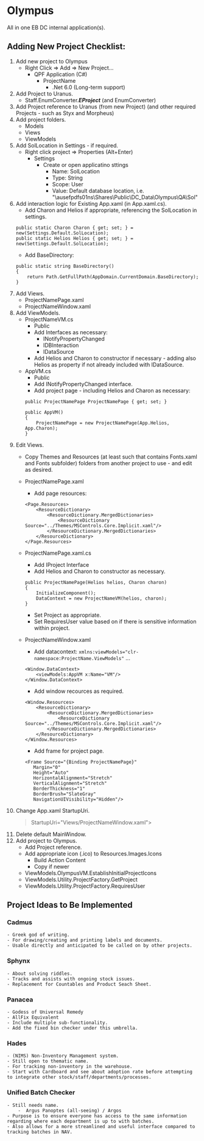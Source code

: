 # Olympus
All in one EB DC internal application(s).

## Adding New Project Checklist:
1. Add new project to Olympus
    - Right Click => Add => New Project...
        - QPF Application (C#)
            - ProjectName
                - .Net 6.0 (Long-term support)
1. Add Project to Uranus.
    - Staff.EnumConverter.***EProject*** (and EnumConverter)
1. Add Project reference to Uranus (from new Project) (and other required Projects - such as Styx and Morpheus)
1. Add project folders.
    - Models
    - Views
    - ViewModels
1. Add SolLocation in Settings - if required.
    - Right click project => Properties (Alt+Enter)
        - Settings
            - Create or open applicatino sttings
                - Name: SolLocation
                - Type: String
                - Scope: User
                - Value: Default database location, i.e. "\\ausefpdfs01ns\Shares\Public\DC_Data\Olympus\QA\Sol"
1. Add interaction logic for Existing App.xaml (in App.xaml.cs).
    - Add Charon and Helios if appropriate, referencing the SolLocation in settings.
    ```    
    public static Charon Charon { get; set; } = new(Settings.Default.SolLocation);
    public static Helios Helios { get; set; } = new(Settings.Default.SolLocation);
    ```
    - Add BaseDirectory:
    ```
    public static string BaseDirectory()
    {
        return Path.GetFullPath(AppDomain.CurrentDomain.BaseDirectory);
    }
    ```
1. Add Views.
    - ProjectNamePage.xaml
    - ProjectNameWindow.xaml
1. Add ViewModels.
    - ProjectNameVM.cs
        - Public
        - Add Interfaces as necessary:
            - INotifyPropertyChanged
            - IDBInteraction
            - IDataSource
        - Add Helios and Charon to constructor if necessary - adding also Helios as property if not already included with IDataSource.
    - AppVM.cs
        - Public
        - Add INotifyPropertyChanged interface.
        - Add project page - including Helios and Charon as necessary:
        ```
        public ProjectNamePage ProjectNamePage { get; set; }

        public AppVM()
        {
            ProjectNamePage = new ProjectNamePage(App.Helios, App.Charon); 
        }
        ```
1. Edit Views.
    - Copy Themes and Resources (at least such that contains Fonts.xaml and Fonts subfolder) folders from another project to use - and edit as desired.
    - ProjectNamePage.xaml
        - Add page resources:
        ```
        <Page.Resources>
            <ResourceDictionary>
                <ResourceDictionary.MergedDictionaries>
                    <ResourceDictionary Source="../Themes/MSControls.Core.Implicit.xaml"/>
                </ResourceDictionary.MergedDictionaries>
            </ResourceDictionary>
        </Page.Resources>
        ```
    - ProjectNamePage.xaml.cs
        - Add IProject Interface
        - Add Helios and Charon to constructor as necessary.
        ```
        public ProjectNamePage(Helios helios, Charon charon)
        {
            InitializeComponent();
            DataContext = new ProjectNameVM(helios, charon);
        }
        ```
        - Set Project as appropriate.
        - Set RequiresUser value based on if there is sensitive information within project.
       
    - ProjectNameWindow.xaml
        - Add datacontext:
        `xmlns:viewModels="clr-namespace:ProjectName.ViewModels"`
        ...
        ```
        <Window.DataContext>
            <viewModels:AppVM x:Name="VM"/>
        </Window.DataContext>
        ```
        - Add window recources as required.
        ```
        <Window.Resources>
            <ResourceDictionary>
                <ResourceDictionary.MergedDictionaries>
                    <ResourceDictionary Source="../Themes/MSControls.Core.Implicit.xaml"/>
                </ResourceDictionary.MergedDictionaries>
            </ResourceDictionary>
        </Window.Resources>
        ```
        - Add frame for project page.
        ```
        <Frame Source="{Binding ProjectNamePage}"
           Margin="0"
           Height="Auto" 
           HorizontalAlignment="Stretch" 
           VerticalAlignment="Stretch"
           BorderThickness="1" 
           BorderBrush="SlateGray"
           NavigationUIVisibility="Hidden"/>
        ```
1. Change App.xaml StartupUri.
    > StartupUri="Views/ProjectNameWindow.xaml">
1. Delete default MainWindow.
1. Add project to Olympus.
    - Add Project reference.
    - Add appropriate icon (.ico) to Resources.Images.Icons
      - Build Action Content
      - Copy if newer
    - ViewModels.OlympusVM.EstablishInitialProjectIcons
    - ViewModels.Utility.ProjectFactory.GetProject
    - ViewModels.Utility.ProjectFactory.RequiresUser
    
    
## Project Ideas to Be Implemented

### Cadmus
    - Greek god of writing.
    - For drawing/creating and printing labels and documents.
    - Usable directly and anticipated to be called on by other projects.

### Sphynx
    - About solving riddles.
    - Tracks and assists with ongoing stock issues.
    - Replacement for Countables and Product Seach Sheet.
    
### Panacea 
    - Godess of Universal Remedy
    - AllFix Equivalent
    - Include multiple sub-functionality.
    - Add the fixed bin checker under this umbrella.
    
### Hades
    - (NIMS) Non-Inventory Management system.
    - Still open to thematic name.
    - For tracking non-inventory in the warehouse.
    - Start with Cardboard and see about adoption rate before attempting to integrate other stock/staff/departments/processes.
    
### Unified Batch Checker
    - Still needs name.
        -  Argus Panoptes (all-seeing) / Argos 
    - Purpose is to ensure everyone has access to the same information regarding where each department is up to with batches.
    - Also allows for a more streamlined and useful interface compared to tracking batches in NAV.
    
